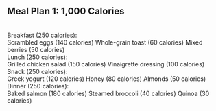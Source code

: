 ## Meal Plan 1: 1,000 Calories
<br>
Breakfast (250 calories):
<br>
Scrambled eggs (140 calories)
Whole-grain toast (60 calories)
Mixed berries (50 calories)
<br>
Lunch (250 calories):
<br>
Grilled chicken salad (150 calories)
Vinaigrette dressing (100 calories)
<br>
Snack (250 calories):
<br>
Greek yogurt (120 calories)
Honey (80 calories)
Almonds (50 calories)
<br>
Dinner (250 calories):
<br>
Baked salmon (180 calories)
Steamed broccoli (40 calories)
Quinoa (30 calories)